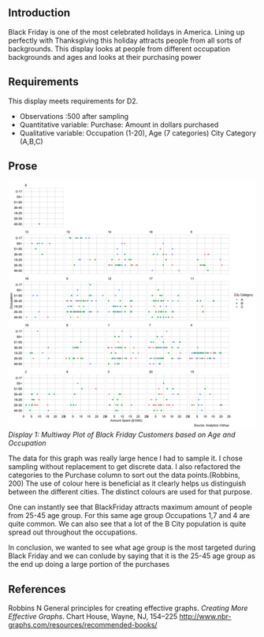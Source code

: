 
## Introduction

Black Friday is one of the most celebrated holidays in America. Lining
up perfectly with Thanksgiving this holiday attracts people from all
sorts of backgrounds. This display looks at people from different
occupation backgrounds and ages and looks at their purchasing power

## Requirements

This display meets requirements for D2.

  - Observations :500 after sampling
  - Quantitative variable: Purchase: Amount in dollars purchased
  - Qualitative variable: Occupation (1-20), Age (7 categories) City
    Category (A,B,C)

## Prose

![](../figures/d2-blackfriday.png)<!-- --> *Display 1: Multiway Plot of
Black Friday Customers based on Age and Occupation*

The data for this graph was really large hence I had to sample it. I
chose sampling without replacement to get discrete data. I also
refactored the categories to the Purchase column to sort out the data
points.(Robbins, 200) The use of colour here is beneficial as it clearly
helps us distinguish between the different cities. The distinct colours
are used for that purpose.

One can instantly see that BlackFriday attracts maximum amount of people
from 25-45 age group. For this same age group Occupations 1,7 and 4 are
quite common. We can also see that a lot of the B City population is
quite spread out throughout the occupations.

In conclusion, we wanted to see what age group is the most targeted
during Black Friday and we can conlude by saying that it is the 25-45
age group as the end up doing a large portion of the purchases

## References

<div id="refs" class="references">

<div id="ref-Robbins2013a">

Robbins N General principles for creating effective graphs. *Creating
More Effective Graphs*. Chart House, Wayne, NJ, 154–225
<http://www.nbr-graphs.com/resources/recommended-books/>

</div>

</div>
